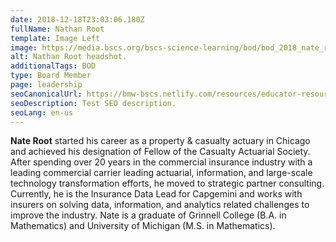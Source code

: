 ```yaml
---
date: 2018-12-18T23:03:06.180Z
fullName: Nathan Root
template: Image Left
image: https://media.bscs.org/bscs-science-learning/bod/bod_2018_nate_r.jpg
alt: Nathan Root headshot.
additionalTags: BOD
type: Board Member
page: leadership
seoCanonicalUrl: https://bmw-bscs.netlify.com/resources/educator-resource-center/
seoDescription: Test SEO description.
seoLang: en-us
---
```


**Nate Root** started his career as a property & casualty actuary in Chicago and achieved his designation of Fellow of the Casualty Actuarial Society. After spending over 20 years in the commercial insurance industry with a leading commercial carrier leading actuarial, information, and large-scale technology transformation efforts, he moved to strategic partner consulting. Currently, he is the Insurance Data Lead for Capgemini and works with insurers on solving data, information, and analytics related challenges to improve the industry. Nate is a graduate of Grinnell College (B.A. in Mathematics) and University of Michigan (M.S. in Mathematics).


